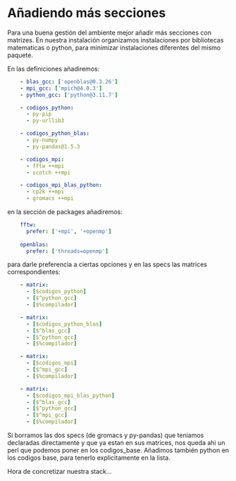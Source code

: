 # Añadiendo más secciones

Para una buena gestión del ambiente mejor añadir más secciones con matrizes.
En nuestra instalación organizamos instalaciones por bibliotecas matematicas
o python, para minimizar instalaciones diferentes del mismo paquete.

En las definiciones añadiremos:

```yaml
    - blas_gcc: ['openblas@0.3.26']
    - mpi_gcc: ['mpich@4.0.3']
    - python_gcc: ['python@3.11.7']

    - codigos_python:
      - py-pip
      - py-urllib3

    - codigos_python_blas:
      - py-numpy
      - py-pandas@1.5.3

    - codigos_mpi:
      - fftw ++mpi
      - scotch ++mpi

    - codigos_mpi_blas_python:
      - cp2k ++mpi
      - gromacs ++mpi
```

en la sección de packages añadiremos:

```yaml
    fftw:
      prefer: ['+mpi', '+openmp']
      
    openblas:
      prefer: ['threads=openmp']
```

para darle preferencia a ciertas opciones y en las specs las matrices
correspondientes:

```yaml
    - matrix:
      - [$codigos_python]
      - [$^python_gcc]
      - [$%compilador]

    - matrix:
      - [$codigos_python_blas]
      - [$^blas_gcc]
      - [$^python_gcc]
      - [$%compilador]

    - matrix:
      - [$codigos_mpi]
      - [$^mpi_gcc]
      - [$%compilador]

    - matrix:
      - [$codigos_mpi_blas_python]
      - [$^blas_gcc]
      - [$^python_gcc]
      - [$^mpi_gcc]
      - [$%compilador]
```

Si borramos las dos specs (de gromacs y py-pandas) que teniamos declaradas
directamente y que ya estan en sus matrices, nos queda ahi un perl que podemos
poner en los codigos_base. Añadimos también python en los codigos base, para
tenerlo explicitamente en la lista.

Hora de concretizar nuestra stack...
